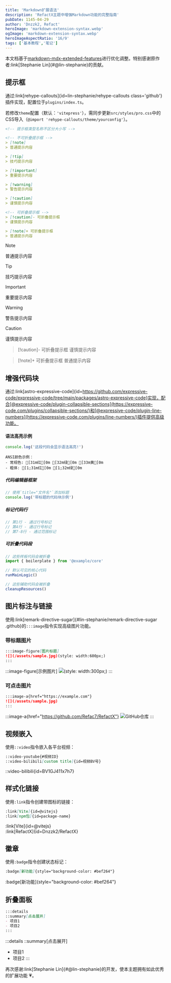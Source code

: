 ```yaml
---
title: 'Markdown扩展语法'
description: 'RefactX主题中增强Markdown功能的完整指南'
pubDate: 1145-04-29
author: 'Dnzzk2, Refact'
heroImage: 'markdown-extension-syntax.webp'
ogImage: 'markdown-extension-syntax.webp'
heroImageAspectRatio: '16/9'
tags: ['基本教程','笔记']
---
```


本文档基于[markdown-mdx-extended-features](https://astro-antfustyle-theme.vercel.app/blog/markdown-mdx-extended-features/)进行优化调整。特别感谢原作者:link[Stephanie Lin]{#@lin-stephanie}的贡献。

## 提示框

通过:link[rehype-callouts]{id=lin-stephanie/rehype-callouts class='github'}插件实现，配置位于`plugins/index.ts`。

若修改`theme`配置（默认：`'vitepress'`），需同步更新`src/styles/pro.css`中的CSS导入（`@import 'rehype-callouts/theme/yourconfig'`）。

```md
<!-- 提示框类型名称不区分大小写 -->

<!-- 不可折叠提示框 -->
> [!note]
> 普通提示内容

> [!tip]
> 技巧提示内容

> [!important]
> 重要提示内容

> [!warning]
> 警告提示内容

> [!caution]
> 谨慎提示内容

<!-- 可折叠提示框 -->
> [!caution]- 可折叠提示框
> 谨慎提示内容

> [!note]+ 可折叠提示框
> 普通提示内容
```

> [!note]
> 普通提示内容

> [!tip]
> 技巧提示内容

> [!important]
> 重要提示内容

> [!warning]
> 警告提示内容

> [!caution]
> 谨慎提示内容

> [!caution]- 可折叠提示框
> 谨慎提示内容

> [!note]+ 可折叠提示框
> 普通提示内容

## 增强代码块

通过:link[astro-expressive-code]{id=https://github.com/expressive-code/expressive-code/tree/main/packages/astro-expressive-code}实现，配合[@expressive-code/plugin-collapsible-sections](https://expressive-code.com/plugins/collapsible-sections/)和[@expressive-code/plugin-line-numbers](https://expressive-code.com/plugins/line-numbers/)插件提供高级功能。

#### 语法高亮示例

```js title='示例文件.md'
console.log('这段代码会显示语法高亮!')
```

```ansi title='ANSI颜色示例'
ANSI颜色示例：
- 常规色: [31m红[0m [32m绿[0m [33m黄[0m
- 粗体: [1;31m红[0m [1;32m绿[0m
```

##### 代码编辑器框架

```js title="测试文件.js"
// 使用`title="文件名"`添加标题
console.log('带标题的代码块示例')
```

##### 标记代码行

```js {1, 4, 7-8}
// 第1行 - 通过行号标记
// 第4行 - 通过行号标记
// 第7-8行 - 通过范围标记
```

##### 可折叠代码段

```js collapse={1-5, 12-14}
// 这些样板代码会被折叠
import { boilerplate } from '@example/core'

// 默认可见的核心代码
runMainLogic()

// 这些辅助代码会被折叠
cleanupResources()
```

## 图片标注与链接

使用:link[remark-directive-sugar]{#lin-stephanie/remark-directive-sugar .github}的`:::image`指令实现高级图片功能。

### 带标题图片

```md
:::image-figure[图片标题]
![](/assets/sample.jpg)(style: width:600px;)
:::
```

:::image-figure[示例图片]
![](~/assets/images/markdown-extension-syntax/markdown-extension-syntax.png)(style: width:300px;)
:::

### 可点击图片

```md
:::image-a{href="https://example.com"}
![](/assets/sample.jpg)
:::
```

:::image-a{href="https://github.com/Refac7/RefactX"}
![GitHub仓库](~/assets/images/markdown-extension-syntax/markdown-extension-syntax.png)
:::

## 视频嵌入

使用`::video`指令嵌入各平台视频：

```md
::video-youtube{#视频ID}
::video-bilibili[custom title]{id=视频BV号}
```

::video-bilibili{id=BV1GJ411x7h7}

## 样式化链接

使用`:link`指令创建带图标的链接：

```md
:link[Vite]{id=@vitejs}
:link[npm包]{id=package-name}
```

:link[Vite]{id=@vitejs}  
:link[RefactX]{id=Dnzzk2/RefactX}

## 徽章

使用`:badge`指令创建状态标记：

```md
:badge[新功能]{style="background-color: #bef264"}
```

:badge[新功能]{style="background-color: #bef264"}

## 折叠面板

```md
:::details
::summary[点击展开]
- 项目1
- 项目2
:::
```

:::details
::summary[点击展开]
- 项目1
- 项目2
:::

再次感谢:link[Stephanie Lin]{#@lin-stephanie}的开发，使本主题拥有如此优秀的扩展功能 💗。
